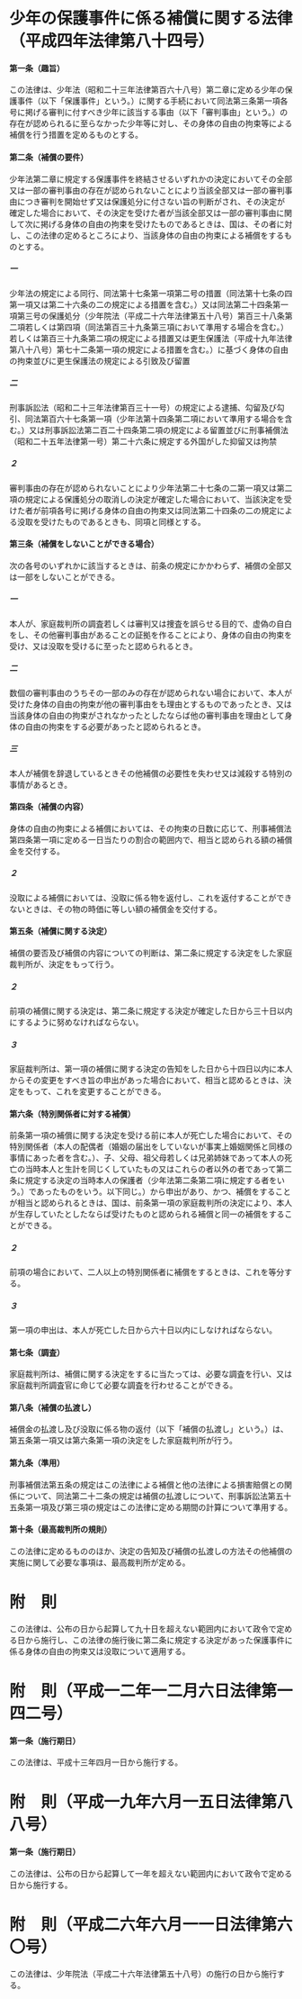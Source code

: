 # 少年の保護事件に係る補償に関する法律（平成四年法律第八十四号）
#### 第一条（趣旨）
この法律は、少年法（昭和二十三年法律第百六十八号）第二章に定める少年の保護事件（以下「保護事件」という。）に関する手続において同法第三条第一項各号に掲げる審判に付すべき少年に該当する事由（以下「審判事由」という。）の存在が認められるに至らなかった少年等に対し、その身体の自由の拘束等による補償を行う措置を定めるものとする。
#### 第二条（補償の要件）
少年法第二章に規定する保護事件を終結させるいずれかの決定においてその全部又は一部の審判事由の存在が認められないことにより当該全部又は一部の審判事由につき審判を開始せず又は保護処分に付さない旨の判断がされ、その決定が確定した場合において、その決定を受けた者が当該全部又は一部の審判事由に関して次に掲げる身体の自由の拘束を受けたものであるときは、国は、その者に対し、この法律の定めるところにより、当該身体の自由の拘束による補償をするものとする。
##### 一
少年法の規定による同行、同法第十七条第一項第二号の措置（同法第十七条の四第一項又は第二十六条の二の規定による措置を含む。）又は同法第二十四条第一項第三号の保護処分（少年院法（平成二十六年法律第五十八号）第百三十八条第二項若しくは第四項（同法第百三十九条第三項において準用する場合を含む。）若しくは第百三十九条第二項の規定による措置又は更生保護法（平成十九年法律第八十八号）第七十二条第一項の規定による措置を含む。）に基づく身体の自由の拘束並びに更生保護法の規定による引致及び留置
##### 二
刑事訴訟法（昭和二十三年法律第百三十一号）の規定による逮捕、勾留及び勾引、同法第百六十七条第一項（少年法第十四条第二項において準用する場合を含む。）又は刑事訴訟法第二百二十四条第二項の規定による留置並びに刑事補償法（昭和二十五年法律第一号）第二十六条に規定する外国がした抑留又は拘禁
##### ２
審判事由の存在が認められないことにより少年法第二十七条の二第一項又は第二項の規定による保護処分の取消しの決定が確定した場合において、当該決定を受けた者が前項各号に掲げる身体の自由の拘束又は同法第二十四条の二の規定による没取を受けたものであるときも、同項と同様とする。
#### 第三条（補償をしないことができる場合）
次の各号のいずれかに該当するときは、前条の規定にかかわらず、補償の全部又は一部をしないことができる。
##### 一
本人が、家庭裁判所の調査若しくは審判又は捜査を誤らせる目的で、虚偽の自白をし、その他審判事由があることの証拠を作ることにより、身体の自由の拘束を受け、又は没取を受けるに至ったと認められるとき。
##### 二
数個の審判事由のうちその一部のみの存在が認められない場合において、本人が受けた身体の自由の拘束が他の審判事由をも理由とするものであったとき、又は当該身体の自由の拘束がされなかったとしたならば他の審判事由を理由として身体の自由の拘束をする必要があったと認められるとき。
##### 三
本人が補償を辞退しているときその他補償の必要性を失わせ又は減殺する特別の事情があるとき。
#### 第四条（補償の内容）
身体の自由の拘束による補償においては、その拘束の日数に応じて、刑事補償法第四条第一項に定める一日当たりの割合の範囲内で、相当と認められる額の補償金を交付する。
##### ２
没取による補償においては、没取に係る物を返付し、これを返付することができないときは、その物の時価に等しい額の補償金を交付する。
#### 第五条（補償に関する決定）
補償の要否及び補償の内容についての判断は、第二条に規定する決定をした家庭裁判所が、決定をもって行う。
##### ２
前項の補償に関する決定は、第二条に規定する決定が確定した日から三十日以内にするように努めなければならない。
##### ３
家庭裁判所は、第一項の補償に関する決定の告知をした日から十四日以内に本人からその変更をすべき旨の申出があった場合において、相当と認めるときは、決定をもって、これを変更することができる。
#### 第六条（特別関係者に対する補償）
前条第一項の補償に関する決定を受ける前に本人が死亡した場合において、その特別関係者（本人の配偶者（婚姻の届出をしていないが事実上婚姻関係と同様の事情にあった者を含む。）、子、父母、祖父母若しくは兄弟姉妹であって本人の死亡の当時本人と生計を同じくしていたもの又はこれらの者以外の者であって第二条に規定する決定の当時本人の保護者（少年法第二条第二項に規定する者をいう。）であったものをいう。以下同じ。）から申出があり、かつ、補償をすることが相当と認められるときは、国は、前条第一項の家庭裁判所の決定により、本人が生存していたとしたならば受けたものと認められる補償と同一の補償をすることができる。
##### ２
前項の場合において、二人以上の特別関係者に補償をするときは、これを等分する。
##### ３
第一項の申出は、本人が死亡した日から六十日以内にしなければならない。
#### 第七条（調査）
家庭裁判所は、補償に関する決定をするに当たっては、必要な調査を行い、又は家庭裁判所調査官に命じて必要な調査を行わせることができる。
#### 第八条（補償の払渡し）
補償金の払渡し及び没取に係る物の返付（以下「補償の払渡し」という。）は、第五条第一項又は第六条第一項の決定をした家庭裁判所が行う。
#### 第九条（準用）
刑事補償法第五条の規定はこの法律による補償と他の法律による損害賠償との関係について、同法第二十二条の規定は補償の払渡しについて、刑事訴訟法第五十五条第一項及び第三項の規定はこの法律に定める期間の計算について準用する。
#### 第十条（最高裁判所の規則）
この法律に定めるもののほか、決定の告知及び補償の払渡しの方法その他補償の実施に関して必要な事項は、最高裁判所が定める。
# 附　則
この法律は、公布の日から起算して九十日を超えない範囲内において政令で定める日から施行し、この法律の施行後に第二条に規定する決定があった保護事件に係る身体の自由の拘束又は没取について適用する。
# 附　則（平成一二年一二月六日法律第一四二号）
#### 第一条（施行期日）
この法律は、平成十三年四月一日から施行する。
# 附　則（平成一九年六月一五日法律第八八号）
#### 第一条（施行期日）
この法律は、公布の日から起算して一年を超えない範囲内において政令で定める日から施行する。
# 附　則（平成二六年六月一一日法律第六〇号）
この法律は、少年院法（平成二十六年法律第五十八号）の施行の日から施行する。
